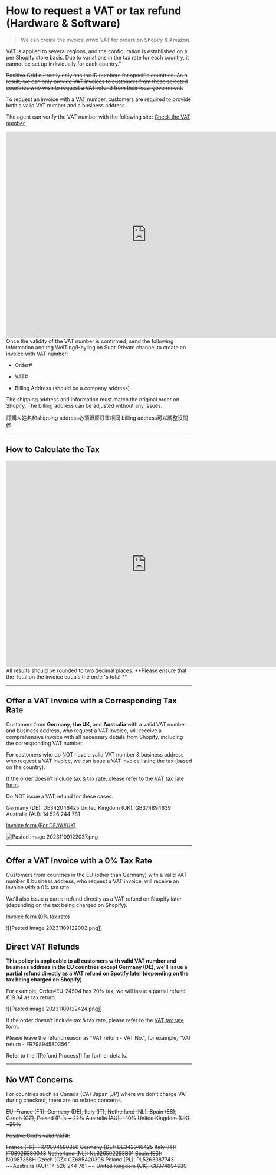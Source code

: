 # How to request a VAT or tax refund (Hardware & Software)

> We can create the invoice w/wo VAT for orders on Shopify & Amazon.

VAT is applied to several regions, and the configuration is established on a per Shopify store basis. Due to variations in the tax rate for each country, it cannot be set up individually for each country."

~~Positive Grid currently only has tax ID numbers for specific countries. As a result, we can only provide VAT invoices to customers from these selected countries who wish to request a VAT refund from their local government.~~ 

To request an invoice with a VAT number, customers are required to provide both a valid VAT number and a business address. 

The agent can verify the VAT number with the following site:
[Check the VAT number](https://ec.europa.eu/taxation_customs/vies/#/vat-validation)

<iframe src="https://docs.google.com/presentation/d/e/2PACX-1vR7bREZgM0YUoH5gtYtWGqVmNcMpgYTtNKh8q79-TsghA-IFj5M9_E8I3F37fpH1i501Alwd3qCHIaa/embed?start=false" frameborder="0" width="760" height="560" allowfullscreen="true" mozallowfullscreen="true" webkitallowfullscreen="true"></iframe>
Once the validity of the VAT number is confirmed, send the following information and tag WeiTing/Heyling on Supt-Private channel to create an invoice with VAT number:

- Order#
  
- VAT#
  
- Billing Address (should be a company address)


The shipping address and information must match the original order on Shopify.
The billing address can be adjusted without any issues.

訂購人姓名和shipping address必須跟原訂單相同
billing address可以調整沒關係


---

## How to Calculate the Tax
<iframe src="https://docs.google.com/presentation/d/e/2PACX-1vTX8sJcbLMk00F6QYYvQHs-JRoZsfiNHbm8YVMdiAPFoUqTkpbfg7QhGZ7wJnVef5a4BIujsRPMB8FX/embed?start=false&loop=false" frameborder="0" width="760" height="560" allowfullscreen="true" mozallowfullscreen="true" webkitallowfullscreen="true"></iframe>
All results should be rounded to two decimal places.
**Please ensure that the Total on the invoice equals the order's total.**

---
## Offer a VAT Invoice with a Corresponding Tax Rate

Customers from **Germany**, **the UK**, and **Australia** with a valid VAT number and business address, who request a VAT invoice, will receive a comprehensive invoice with all necessary details from Shopify, including the corresponding VAT number.

For customers who do NOT have a valid VAT number & business address who request a VAT invoice, we can issue a VAT invoice listing the tax (based on the country). 

If the order doesn't include tax & tax rate, please refer to the [VAT tax rate form](https://docs.google.com/spreadsheets/d/1g1sTrjigOaqbssD_U2I2YdaYPeKYd8faaWjZojRb0vo/edit?gid=0#gid=0).

Do NOT issue a VAT refund for these cases.


Germany (DE): DE342046425
United Kingdom (UK): GB374894639
Australia (AU): 14 526 244 781 

[Invoice form (For DE/AU/UK)](https://drive.google.com/file/d/1xSfXmj-50Tt7Fqwvw57jKR4zNYzwyJ50/view?usp=sharing)

![Pasted image 20231109122037.png](https://pg-support.github.io/supt-km/Media/Pasted%20image%2020231109122037.png)

---
## Offer a VAT Invoice with a 0% Tax Rate

Customers from countries in the EU (other than Germany) with a valid VAT number & business address, who request a VAT invoice, will receive an invoice with a 0% tax rate.

We'll also issue a partial refund directly as a VAT refund on Shopify later (depending on the tax being charged on Shopify).

[Invoice form (0% tax rate)](https://drive.google.com/file/d/1IuwFTK23E03mR8xPRdKBe32qjRWX4JhC/view?usp=sharing)

![[Pasted image 20231109122002.png]]

## Direct VAT Refunds
**This policy is applicable to all  customers with valid VAT number and business address in the EU countries except Germany (DE), we'll issue a partial refund directly as a VAT refund on Spotify later (depending on the tax being charged on Shopify).**

For example, Order#EU-24504 has 20% tax, we will issue a partial refund €19.84 as tax return.

![[Pasted image 20231109122424.png]]

If the order doesn't include tax & tax rate, please refer to the [VAT tax rate form](https://docs.google.com/spreadsheets/d/1Ff020CG0y80BugqOhEu_gE3a7jkCHxFLIG1wkUZaHX8/edit#gid=0).

Please leave the refund reason as "VAT return - VAT No.", for example, "VAT return - FR79894580356". 

Refer to the [[Refund Process]] for further details.


---

## No VAT Concerns

For countries such as Canada (CA) Japan (JP) where we don't charge VAT during checkout, there are no related concerns. 




~~EU: France (FR), Germany (DE), Italy (IT), Netherland (NL), Spain (ES), Czech (CZ), Poland (PL): + 22%~~
~~Australia (AU): +10%~~
~~United Kingdom (UK): +20%~~

~~Positive Grid's valid VAT#:~~

~~France (FR): FR79894580356~~
~~Germany (DE): DE342046425~~ 
~~Italy (IT): IT03926380043~~ 
~~Netherland (NL): NL826502283B01~~ 
~~Spain (ES): N0087358H~~ 
~~Czech (CZ): CZ685420308~~ 
~~Poland (PL): PL5263387743~~
~~Australia (AU): 14 526 244 781 ~~
~~United Kingdom (UK): GB374894639~~




